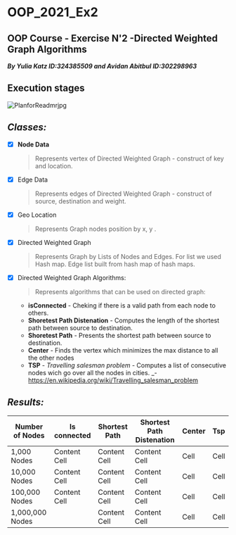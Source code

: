 # OOP_2021_Ex2
## OOP Course - Exercise N'2 -Directed Weighted Graph Algorithms
***By Yulia Katz ID:324385509  and Avidan Abitbul ID:302298963***

## Execution stages
![‏‏PlanforReadmrjpg](https://user-images.githubusercontent.com/92925727/146073760-dab08b91-fa9d-4bf9-a79d-deb71809cc4c.jpg)



## ***Classes:***
- [x] **Node Data**
  > Represents vertex of Directed Weighted Graph - construct of key and location.
- [x] Edge Data
  > Represents edges of Directed Weighted Graph - construct of source, destination and weight.
- [x] Geo Location
  > Represents Graph nodes position by x, y .
- [x] Directed Weighted Graph
  > Represents Graph by Lists of Nodes and Edges. For list we used Hash map. Edge list built from hash map of hash maps.
- [x] Directed Weighted Graph Algorithms:
  > Represents algorithms that can be used on directed graph:
    - **isConnected** - Cheking if  there is a valid path from each node to others.
    - **Shoretest Path Distenation** - Computes the length of the shortest path between source to destination.
    - **Shoretest Path** - Presents the shortest path between source to destination.
    - **Center** - Finds the vertex which minimizes the max distance to all the other nodes
    - **TSP** - *Travelling salesman problem* - Computes a list of consecutive nodes wich go over all the nodes in cities. 
      _- https://en.wikipedia.org/wiki/Travelling_salesman_problem
     




## ***Results:***

| Number of Nodes  | Is connected | Shortest Path  | Shortest Path Distenation | Center | Tsp |
| ---------------  | ------------ | -------------  | ------------------------- | -------|-----|
|   1,000 Nodes    | Content Cell |  Content Cell  | Content Cell              | Cell   | Cell|
|   10,000 Nodes   | Content Cell |  Content Cell  | Content Cell              | Cell   | Cell|
|  100,000 Nodes   | Content Cell |  Content Cell  | Content Cell              | Cell   | Cell|
| 1,000,000 Nodes  |              |  Content Cell  | Content Cell              | Cell   | Cell|


